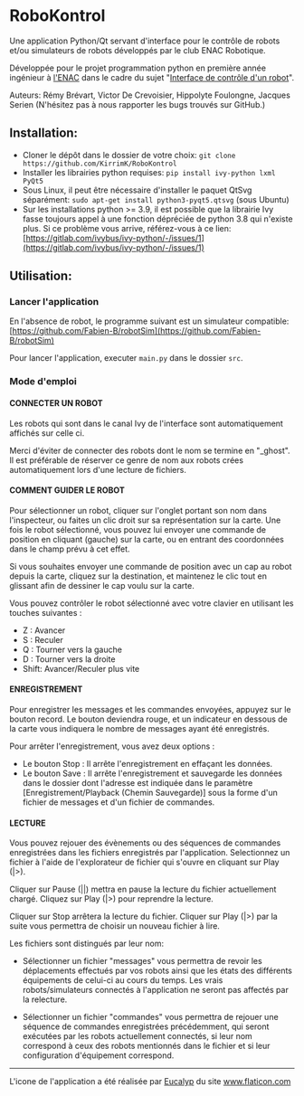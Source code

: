 # RoboKontrol

Une application Python/Qt servant d'interface pour le contrôle de robots et/ou simulateurs de robots développés par le club ENAC Robotique.

Développée pour le projet programmation python en première année ingénieur à [l'ENAC](https://www.enac.fr) dans le cadre du sujet "[Interface de contrôle d'un robot](https://e-campus.enac.fr/moodle/pluginfile.php/34661/course/section/23938/projet%20python%20-%20Interface%20de%20contr%C3%B4le%20dun%20robot.pdf)".

Auteurs: Rémy Brévart, Victor De Crevoisier, Hippolyte Foulongne, Jacques Serien
(N'hésitez pas à nous rapporter les bugs trouvés sur GitHub.)

## Installation:

- Cloner le dépôt dans le dossier de votre choix: `git clone https://github.com/KirrimK/RoboKontrol`
- Installer les librairies python requises: `pip install ivy-python lxml PyQt5`
- Sous Linux, il peut être nécessaire d'installer le paquet QtSvg séparément: `sudo apt-get install python3-pyqt5.qtsvg` (sous Ubuntu)
- Sur les installations python >= 3.9, il est possible que la librairie Ivy fasse toujours appel à une fonction dépréciée de python 3.8 qui n'existe plus. Si ce problème vous arrive, référez-vous à ce lien: [https://gitlab.com/ivybus/ivy-python/-/issues/1](https://gitlab.com/ivybus/ivy-python/-/issues/1)

## Utilisation:

### Lancer l'application
En l'absence de robot, le programme suivant est un simulateur compatible: [https://github.com/Fabien-B/robotSim](https://github.com/Fabien-B/robotSim)

Pour lancer l'application, executer `main.py` dans le dossier `src`.

### Mode d'emploi

#### CONNECTER UN ROBOT

Les robots qui sont dans le canal Ivy de l'interface sont automatiquement affichés sur celle ci.

Merci d'éviter de connecter des robots dont le nom se termine en "_ghost".
Il est préférable de réserver ce genre de nom aux robots crées automatiquement lors d'une lecture de fichiers.

#### COMMENT GUIDER LE ROBOT

Pour sélectionner un robot, cliquer sur l'onglet portant son nom dans l'inspecteur, ou faites un clic droit sur sa représentation sur la carte.
Une fois le robot sélectionné, vous pouvez lui envoyer une commande de position en cliquant (gauche) sur la carte, ou en entrant des coordonnées
dans le champ prévu à cet effet.

Si vous souhaites envoyer une commande de position avec un cap au robot depuis la carte, cliquez sur la destination, et maintenez le clic tout en glissant afin de dessiner le cap voulu sur la carte.

Vous pouvez contrôler le robot sélectionné avec votre clavier en utilisant les touches suivantes :
- Z : Avancer
- S : Reculer
- Q : Tourner vers la gauche
- D : Tourner vers la droite
- Shift: Avancer/Reculer plus vite

#### ENREGISTREMENT

Pour enregistrer les messages et les commandes envoyées, appuyez sur le bouton record. Le bouton deviendra rouge, et un indicateur en dessous de la carte vous indiquera le nombre de messages ayant été enregistrés.

Pour arrêter l'enregistrement, vous avez deux options :
- Le bouton Stop :
Il arrête l'enregistrement en effaçant les données.
- Le bouton Save :
Il arrête l'enregistrement et sauvegarde les données dans le dossier dont l'adresse est indiquée dans le paramètre [Enregistrement/Playback (Chemin Sauvegarde)] sous la forme d'un fichier de messages et d'un fichier de commandes.

#### LECTURE

Vous pouvez rejouer des évènements ou des séquences de commandes enregistrées dans les fichiers enregistrés par l'application.
Selectionnez un fichier à l'aide de l'explorateur de fichier qui s'ouvre en cliquant sur Play (|>).

Cliquer sur Pause (||) mettra en pause la lecture du fichier actuellement chargé. Cliquez sur Play (|>) pour reprendre la lecture.

Cliquer sur Stop arrêtera la lecture du fichier. Cliquer sur Play (|>) par la suite vous permettra de choisir un nouveau fichier à lire.

Les fichiers sont distingués par leur nom:
- Sélectionner un fichier "messages" vous permettra de revoir
les déplacements effectués par vos robots ainsi
que les états des différents équipements de celui-ci au cours du temps.
Les vrais robots/simulateurs connectés à l'application ne seront pas affectés par la relecture.

- Sélectionner un fichier "commandes" vous permettra de rejouer une séquence
de commandes enregistrées précédemment,
qui seront exécutées par les robots actuellement connectés,
si leur nom correspond à ceux des robots mentionnés dans le fichier et si leur configuration d'équipement correspond.

---
<div>L'icone de l'application a été réalisée par <a href="https://creativemarket.com/eucalyp" title="Eucalyp">Eucalyp</a> du site <a href="https://www.flaticon.com/" title="Flaticon">www.flaticon.com</a></div>
